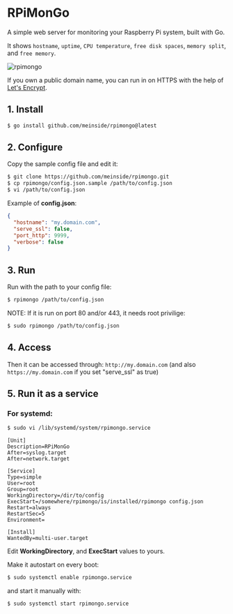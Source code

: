 # RPiMonGo

A simple web server for monitoring your Raspberry Pi system, built with Go.

It shows `hostname`, `uptime`, `CPU temperature`, `free disk spaces`, `memory split`, and `free memory`.

![rpimongo](https://user-images.githubusercontent.com/185988/60861114-387a4300-a254-11e9-8d7a-0a8f146a9462.jpg)

If you own a public domain name, you can run in on HTTPS with the help of [Let's Encrypt](https://letsencrypt.org/).

## 1. Install

```bash
$ go install github.com/meinside/rpimongo@latest
```

## 2. Configure

Copy the sample config file and edit it:

```bash
$ git clone https://github.com/meinside/rpimongo.git
$ cp rpimongo/config.json.sample /path/to/config.json
$ vi /path/to/config.json
```

Example of **config.json**:

```json
{
  "hostname": "my.domain.com",
  "serve_ssl": false,
  "port_http": 9999,
  "verbose": false
}
```

## 3. Run

Run with the path to your config file:

```bash
$ rpimongo /path/to/config.json
```

NOTE: If it is run on port 80 and/or 443, it needs root privilige:

```bash
$ sudo rpimongo /path/to/config.json
```

## 4. Access

Then it can be accessed through: `http://my.domain.com` (and also `https://my.domain.com` if you set "serve_ssl" as true)

## 5. Run it as a service

### For systemd:

```bash
$ sudo vi /lib/systemd/system/rpimongo.service
```

```
[Unit]
Description=RPiMonGo
After=syslog.target
After=network.target

[Service]
Type=simple
User=root
Group=root
WorkingDirectory=/dir/to/config
ExecStart=/somewhere/rpimongo/is/installed/rpimongo config.json
Restart=always
RestartSec=5
Environment=

[Install]
WantedBy=multi-user.target
```

Edit **WorkingDirectory**, and **ExecStart** values to yours.

Make it autostart on every boot:

```bash
$ sudo systemctl enable rpimongo.service
```

and start it manually with:

```bash
$ sudo systemctl start rpimongo.service
```

